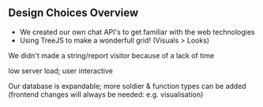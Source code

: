 ## Design Choices Overview

- We created our own chat API's to get familiar with the web technologies
- Using TreeJS to make a wonderfull grid! (Visuals > Looks)

We didn't made a string/report visitor because of a lack of time

low server load; user interactive

Our database is expandable; more soldier & function types can be added (frontend changes will always be needed: e.g. visualisation)